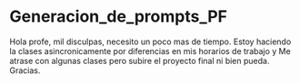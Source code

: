 # Generacion_de_prompts_PF

Hola profe, mil disculpas, necesito un poco mas de tiempo. Estoy haciendo la clases asincronicamente por diferencias en mis horarios de trabajo y
Me atrase con algunas clases pero subire el proyecto final ni bien pueda. Gracias.
